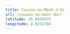 ```yaml
---
title: Couzon-au-Mont-d'Or
url: /couzon-au-mont-dor/
latitude: 45.8435075
longitude: 4.8252704
---
```

